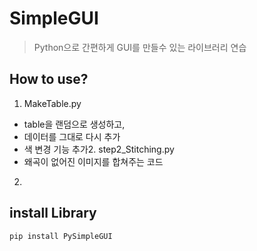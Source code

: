 # SimpleGUI
> Python으로 간편하게 GUI를 만들수 있는 라이브러리 연습

## How to use?
1. MakeTable.py
- table을 랜덤으로 생성하고,
- 데이터를 그대로 다시 추가
- 색 변경 기능 추가2. step2_Stitching.py
- 왜곡이 없어진 이미지를 합쳐주는 코드
2. 
## install Library
```
pip install PySimpleGUI
```
